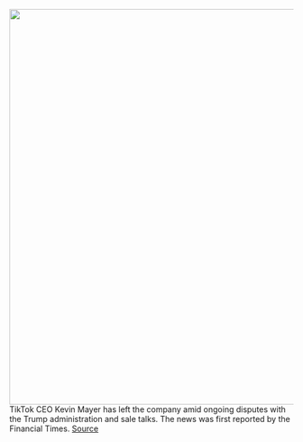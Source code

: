 <img src='https://cdn.vox-cdn.com/thumbor/CeTZTmlTKrK5IFCj2qmiNsFJiAo=/0x0:4992x3328/1200x800/filters:focal(1990x660:2788x1458)/cdn.vox-cdn.com/uploads/chorus_image/image/67302202/1169854529.jpg.0.jpg' width='700px' /><br/>
TikTok CEO Kevin Mayer has left the company amid ongoing disputes with the Trump administration and sale talks. The news was first reported by the Financial Times.
<a href='https://www.theverge.com/2020/8/27/21403698/tiktok-ceo-kevin-mayer-resigns-trump-administration-ban-microsoft-disney'> Source <a/>